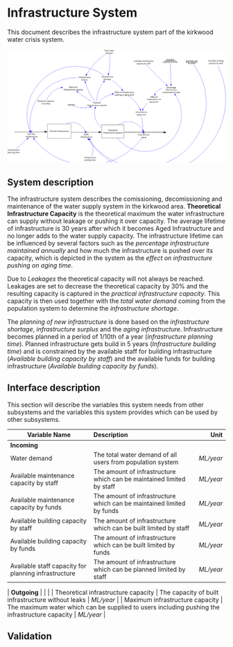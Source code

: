 # Infrastructure System

This document describes the infrastructure system part of the kirkwood water crisis system. 

![Infrastructure system](images/sys-infrastructure.png)

## System description
The infrastructure system describes the comissioning, decomissioning and maintenance of the water supply system in the kirkwood area. **Theoretical Infrastructure Capacity** is the theoretical maximum the water infrastructure can supply without leakage or pushing it over capacity. The average lifetime of infrastructure is 30 years after which it becomes Aged Infrastructure and no longer adds to the water supply capacity. The infrastructure lifetime can be influenced by several factors such as the *percentage infrastructure maintained annually* and how much the infrastructure is pushed over its capacity, which is depicted in the system as the *effect on infrastructure pushing on aging time*.

Due to *Leakages* the theoretical capacity will not always be reached. Leakages are set to decrease the theoretical capacity by 30% and the resulting capacity is captured in the *practical infrastructure capacity*. This capacity is then used together with the *total water demand* coming from the population system to  determine the *infrastructure shortage*. 

The *planning of new infrastructure* is done based on the *infrastructure shortage*, *infrastructure surplus* and the *aging infrastructure*. Infrastructure becomes planned in a period of 1/10th of a year (*infrastructure planning time*). Planned infrastructure gets build in 5 years (*Infrastructure building time*) and is constrained  by the available staff for building infrastructure (*Available building capacity by staff*) and the available funds for building infrastructure (*Available building capacity by funds*).

## Interface description
This section will describe the variables this system needs from other subsystems and the variables this system provides which can be used by other subsystems.


| Variable Name  | Description           | Unit  |
| -------------	 |:------------- 		| -----:|
| **Incoming**   | 						|  |
| Water demand   | The total water demand of all users from population system  | *ML/year*  |
| Available maintenance capacity by staff  | The amount of infrastructure which can be maintained limited by staff      		|  *ML/year*  |
| Available maintenance capacity by funds  | The amount of infrastructure which can be maintained limited by funds      		| *ML/year*  |
| Available building capacity by staff  | The amount of infrastructure which can be built limited by staff      		|  *ML/year*  |
| Available building capacity by funds  | The amount of infrastructure which can be built limited by funds      		|  *ML/year*  |
| Available staff capacity for planning infrastructure  | The amount of infrastructure which can be planned limited by staff      		|  *ML/year*  |

| **Outgoing**	 |   		|    |
| Theoretical infrastructure capacity  | The capacity of built infrastructure without leaks    		| *ML/year*   |
| Maximum infrastructure capacity  | The maximum water which can be supplied to users including pushing the infrastructure capacity    		| *ML/year*   |


## Validation